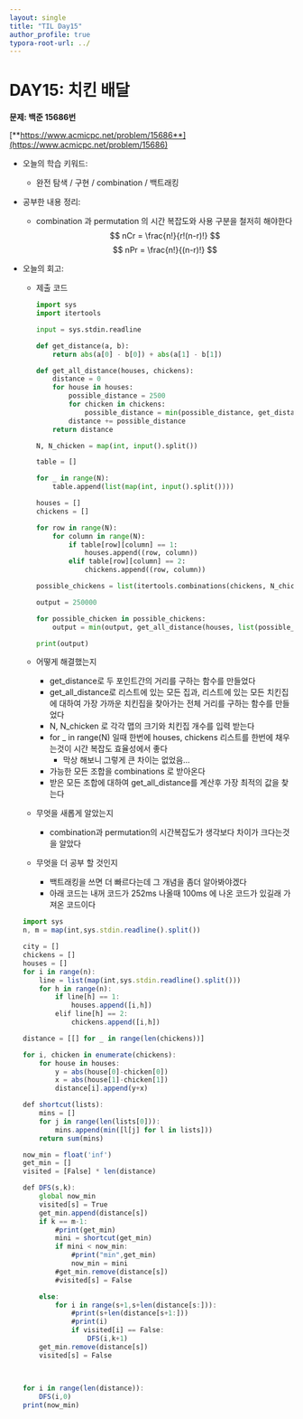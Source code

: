 ```yaml
---
layout: single
title: "TIL Day15"
author_profile: true
typora-root-url: ../
---
```

# DAY15: 치킨 배달

**문제: 백준 15686번**

[**https://www.acmicpc.net/problem/15686**](https://www.acmicpc.net/problem/15686)

- 오늘의 학습 키워드:
    - 완전 탐색 / 구현 / combination / 백트래킹

- 공부한 내용 정리:
    - combination 과 permutation 의 시간 복잡도와 사용 구분을 철저히 해야한다
    $$
    nCr = \frac{n!}{r!(n-r)!}
    $$
    $$
    nPr = \frac{n!}{(n-r)!}
    $$
    
- 오늘의 회고:
    - 제출 코드
        
        ```python
        import sys
        import itertools
        
        input = sys.stdin.readline
        
        def get_distance(a, b):
            return abs(a[0] - b[0]) + abs(a[1] - b[1])
        
        def get_all_distance(houses, chickens):
            distance = 0
            for house in houses:
                possible_distance = 2500
                for chicken in chickens:
                    possible_distance = min(possible_distance, get_distance(house, chicken))
                distance += possible_distance
            return distance
        
        N, N_chicken = map(int, input().split())
        
        table = []
        
        for _ in range(N):
            table.append(list(map(int, input().split())))
        
        houses = []
        chickens = []
        
        for row in range(N):
            for column in range(N):
                if table[row][column] == 1:
                    houses.append((row, column))
                elif table[row][column] == 2:
                    chickens.append((row, column))
        
        possible_chickens = list(itertools.combinations(chickens, N_chicken))
        
        output = 250000
        
        for possible_chicken in possible_chickens:
            output = min(output, get_all_distance(houses, list(possible_chicken)))
        
        print(output)
        ```
        
    - 어떻게 해결했는지
        - get_distance로 두 포인트간의 거리를 구하는 함수를 만들었다
        - get_all_distance로 리스트에 있는 모든 집과, 리스트에 있는 모든 치킨집에 대하여 가장 가까운 치킨집을 찾아가는 전체 거리를 구하는 함수를 만들었다
        - N, N_chicken 로 각각 맵의 크기와 치킨집 개수를 입력 받는다
        - for _ in range(N) 일때 한번에 houses, chickens 리스트를 한번에 채우는것이 시간 복잡도 효율성에서 좋다
            - 막상 해보니 그렇게 큰 차이는 없었음…
        - 가능한 모든 조합을 combinations 로 받아온다
        - 받은 모든 조합에 대하여 get_all_distance를 계산후 가장 최적의 값을 찾는다
    - 무엇을 새롭게 알았는지
        - combination과 permutation의 시간복잡도가 생각보다 차이가 크다는것을 알았다
    - 무엇을 더 공부 할 것인지
        - 백트래킹을 쓰면 더 빠르다는데 그 개념을 좀더 알아봐야겠다
        - 아래 코드는 내꺼 코드가 252ms 나올때 100ms 에 나온 코드가 있길래 가져온 코드이다
    
    ```jsx
    import sys
    n, m = map(int,sys.stdin.readline().split())
    
    city = []
    chickens = []
    houses = []
    for i in range(n):
        line = list(map(int,sys.stdin.readline().split()))
        for h in range(n):
            if line[h] == 1:
                houses.append([i,h])
            elif line[h] == 2:
                chickens.append([i,h])
    
    distance = [[] for _ in range(len(chickens))]
    
    for i, chicken in enumerate(chickens):
        for house in houses:
            y = abs(house[0]-chicken[0])
            x = abs(house[1]-chicken[1])
            distance[i].append(y+x)
    
    def shortcut(lists):
        mins = []
        for j in range(len(lists[0])):
            mins.append(min([l[j] for l in lists]))
        return sum(mins)
    
    now_min = float('inf')
    get_min = []
    visited = [False] * len(distance)
    
    def DFS(s,k):
        global now_min
        visited[s] = True
        get_min.append(distance[s])
        if k == m-1:
            #print(get_min)
            mini = shortcut(get_min)
            if mini < now_min:
                #print("min",get_min)
                now_min = mini
            #get_min.remove(distance[s])
            #visited[s] = False
    
        else:
            for i in range(s+1,s+len(distance[s:])):
                #print(s+len(distance[s+1:]))
                #print(i)
                if visited[i] == False:
                    DFS(i,k+1)
        get_min.remove(distance[s])
        visited[s] = False
        
        
    
    for i in range(len(distance)):
        DFS(i,0)
    print(now_min)
    ```